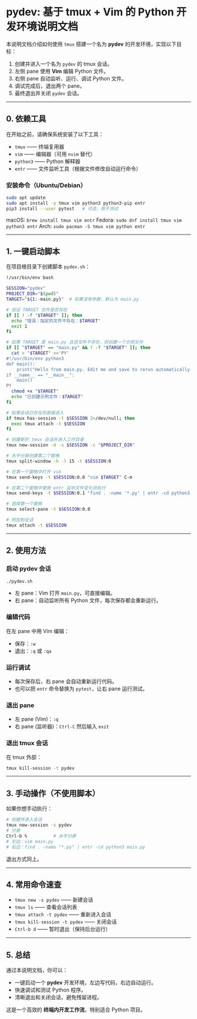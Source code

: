 # pydev: 基于 tmux + Vim 的 Python 开发环境说明文档

本说明文档介绍如何使用 `tmux` 搭建一个名为 **pydev** 的开发环境，实现以下目标：

1. 创建并进入一个名为 `pydev` 的 tmux 会话。  
2. 左侧 pane 使用 **Vim** 编辑 Python 文件。  
3. 右侧 pane 自动监听、运行、调试 Python 文件。  
4. 调试完成后，退出两个 pane。  
5. 最终退出并关闭 `pydev` 会话。  

---

## 0. 依赖工具

在开始之前，请确保系统安装了以下工具：

- `tmux` —— 终端复用器
- `vim` —— 编辑器（可用 `nvim` 替代）
- `python3` —— Python 解释器
- `entr` —— 文件监听工具（根据文件修改自动运行命令）

### 安装命令（Ubuntu/Debian）

```bash
sudo apt update
sudo apt install -y tmux vim python3 python3-pip entr
pip3 install --user pytest   # 可选，用于测试
````

macOS: `brew install tmux vim entr`
Fedora: `sudo dnf install tmux vim python3 entr`
Arch: `sudo pacman -S tmux vim python entr`

---

## 1. 一键启动脚本

在项目根目录下创建脚本 `pydev.sh`：

```bash
!/usr/bin/env bash

SESSION="pydev"
PROJECT_DIR="$(pwd)"
TARGET="${1:-main.py}"  # 如果没有参数，默认为 main.py

# 验证 TARGET 文件是否存在
if [[ ! -f "$TARGET" ]]; then
  echo "错误：指定的文件不存在：$TARGET"
  exit 1
fi

# 如果 TARGET 是 main.py 且该文件不存在，则创建一个示例文件
if [[ "$TARGET" == "main.py" && ! -f "$TARGET" ]]; then
  cat > "$TARGET" <<'PY'
#!/usr/bin/env python3
def main():
    print("Hello from main.py. Edit me and save to rerun automatically.")
if __name__ == "__main__":
    main()
PY
  chmod +x "$TARGET"
  echo "已创建示例文件：$TARGET"
fi

# 如果会话已存在则直接进入
if tmux has-session -t $SESSION 2>/dev/null; then
  exec tmux attach -t $SESSION
fi

# 创建新的 tmux 会话并进入工作目录
tmux new-session -d -s $SESSION -c "$PROJECT_DIR"

# 水平分屏创建第二个窗格
tmux split-window -h -l 15 -t $SESSION:0

# 在第一个窗格中打开 vim
tmux send-keys -t $SESSION:0.0 "vim $TARGET" C-m

# 在第二个窗格中使用 entr 监听文件变化并执行
tmux send-keys -t $SESSION:0.1 "find . -name '*.py' | entr -cd python3 $TARGET" C-m

# 选择第一个窗格
tmux select-pane -t $SESSION:0.0

# 附加到会话
tmux attach -t $SESSION

```

---

## 2. 使用方法

### 启动 pydev 会话

```bash
./pydev.sh
```

* 左 pane：Vim 打开 `main.py`，可直接编辑。
* 右 pane：自动监听所有 Python 文件，每次保存都会重新运行。

### 编辑代码

在左 pane 中用 Vim 编辑：

* 保存：`:w`
* 退出：`:q` 或 `:qa`

### 运行调试

* 每次保存后，右 pane 会自动重新运行代码。
* 也可以把 `entr` 命令替换为 `pytest`，让右 pane 运行测试。

### 退出 pane

* 左 pane (Vim)：`:q`
* 右 pane (监听器)：`Ctrl-C` 然后输入 `exit`

### 退出 tmux 会话

在 tmux 外部：

```bash
tmux kill-session -t pydev
```

---

## 3. 手动操作（不使用脚本）

如果你想手动执行：

```bash
# 创建并进入会话
tmux new-session -s pydev
# 分屏
Ctrl-b %          # 水平分屏
# 左边：vim main.py
# 右边：find . -name "*.py" | entr -cd python3 main.py
```

退出方式同上。

---

## 4. 常用命令速查

* `tmux new -s pydev` —— 新建会话
* `tmux ls` —— 查看会话列表
* `tmux attach -t pydev` —— 重新进入会话
* `tmux kill-session -t pydev` —— 关闭会话
* `Ctrl-b d` —— 暂时退出（保持后台运行）

---

## 5. 总结

通过本说明文档，你可以：

* 一键启动一个 **pydev** 开发环境，左边写代码，右边自动运行。
* 快速调试和测试 Python 程序。
* 清晰退出和关闭会话，避免残留进程。

这是一个高效的 **终端内开发工作流**，特别适合 Python 项目。


